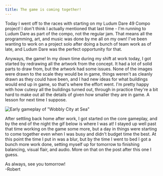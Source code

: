 ```yaml
---
title: The game is coming together!
---
```


Today I went off to the races with starting on my Ludum Dare 49 Compo project! I don't think I actually mentioned that last time - I'm running to Ludum Dare as part of the compo, not the regular jam. That means all the programming, art, and music was done by me all on my own! I've been wanting to work on a project solo after doing a bunch of team work as of late, and Ludum Dare was the perfect opportunity for that.  

Anyways, the game! In my down time during my shift at work today, I got started by redrawing all the artwork from the concept. It had a lot of solid parts to draw from, but the artwork had some issues. None of the images were drawn to the scale they would be in game, things weren't as cleanly drawn as they could have been, and I had new ideas for what buildings would end up in game, so that's where the effort went. I'm pretty happy with how cutesy all the buildings turned out, through in practice they're a bit hard to make out all the details of given how smaller they are in game. A lesson for next time I suppose.  

![Early gameplay of "Wobbly City at Sea"](/projects/devtober-2021/assets/10-02-2021.gif)

After settling back home after work, I got started on the core gameplay, and by the end of the night the gif below is where I was at! I stayed up well past that time working on the game some more, but a day in things were starting to come together even when I was busy and didn't budget time the best. At this point the time I put in was a blur, but by the time I went to bed I got a bunch more work done, setting myself up for tomorrow to finishing balancing, visual flair, and audio. More on that on the post after this one I guess.  

As always, see you tomorrow!  
-Robert
